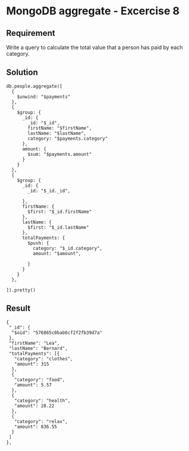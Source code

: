 # MongoDB aggregate - Excercise 8

## Requirement

Write a query to calculate the total value that a person has paid by each category.

## Solution

```agg
db.people.aggregate([
  {
    $unwind: "$payments"
  },
  {
    $group: {
      _id: {
        _id: "$_id",
        firstName: "$firstName",
        lastName: "$lastName",
        category: "$payments.category"
      },
      amount: {
        $sum: "$payments.amount"
      }
    }
  },
  {
    $group: {
      _id: {
        _id: "$_id._id",
        
      },
      firstName: {
        $first: "$_id.firstName"
      },
      lastName: {
        $first: "$_id.lastName"
      },
      totalPayments: {
        $push: {
          category: "$_id.category",
          amount: "$amount",
          
        }
      }
    }
  },
  
]).pretty()

```

## Result

```result
{
 "_id": {
  "$oid": "576865c0bab6cf2f2fb39d7a"
 },
 "firstName": "Lea",
 "lastName": "Bernard",
 "totalPayments": [{
   "category": "clothes",
   "amount": 315
  },
  {
   "category": "food",
   "amount": 5.57
  },
  {
   "category": "health",
   "amount": 28.22
  },
  {
   "category": "relax",
   "amount": 836.55
  }
 ]
},

```
